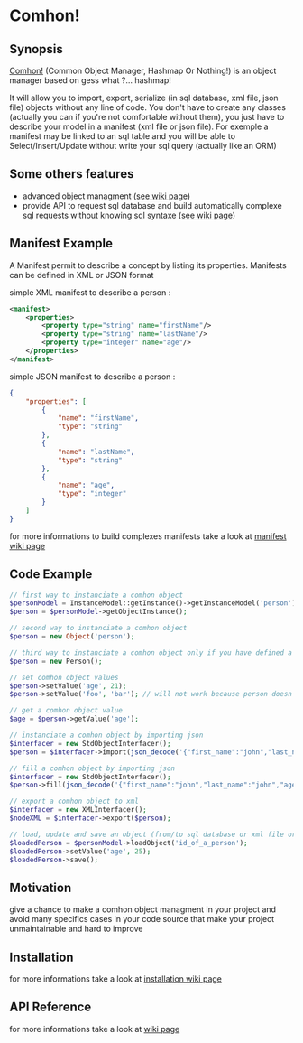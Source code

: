 # Comhon!
## Synopsis

[Comhon!](https://github.com/comhon-project/comhon/wiki) (Common Object Manager, Hashmap Or Nothing!) is an object manager based on gess what ?... hashmap!

It will allow you to import, export, serialize (in sql database, xml file, json file) objects without any line of code. You don't have to create any classes (actually you can if you're not comfortable without them), you just have to describe your model in a manifest (xml file or json file). For exemple a manifest may be linked to an sql table and you will be able to Select/Insert/Update without write your sql query (actually like an ORM)

## Some others features
* advanced object managment ([see wiki page](https://github.com/jeanphilippe-p/ObjectManagerLib/wiki/Object-management))
* provide API to request sql database and build automatically complexe sql requests without knowing sql syntaxe ([see wiki page](https://github.com/jeanphilippe-p/ObjectManagerLib/wiki/Objects-request-api))

## Manifest Example
A Manifest permit to describe a concept by listing its properties. Manifests can be defined in XML or JSON format

simple XML manifest to describe a person :
```XML
<manifest>
	<properties>
		<property type="string" name="firstName"/>
		<property type="string" name="lastName"/>
		<property type="integer" name="age"/>
	</properties>
</manifest>
```

simple JSON manifest to describe a person :
```JSON
{
	"properties": [
		{
			"name": "firstName",
			"type": "string"
		},
		{
			"name": "lastName",
			"type": "string"
		},
		{
			"name": "age",
			"type": "integer"
		}
	]
}
```
for more informations to build complexes manifests take a look at [manifest wiki page](https://github.com/jeanphilippe-p/ObjectManagerLib/wiki/Manifest)

## Code Example

```PHP
// first way to instanciate a comhon object
$personModel = InstanceModel::getInstance()->getInstanceModel('person');
$person = $personModel->getObjectInstance();

// second way to instanciate a comhon object
$person = new Object('person');

// third way to instanciate a comhon object only if you have defined a class
$person = new Person();

// set comhon object values
$person->setValue('age', 21);
$person->setValue('foo', 'bar'); // will not work because person doesn't have property 'foo'

// get a comhon object value
$age = $person->getValue('age');

// instanciate a comhon object by importing json
$interfacer = new StdObjectInterfacer();
$person = $interfacer->import(json_decode('{"first_name":"john","last_name":"john","age":21}'), $personModel);

// fill a comhon object by importing json
$interfacer = new StdObjectInterfacer();
$person->fill(json_decode('{"first_name":"john","last_name":"john","age":21}'), $interfacer);

// export a comhon object to xml
$interfacer = new XMLInterfacer();
$nodeXML = $interfacer->export($person);

// load, update and save an object (from/to sql database or xml file or json file)
$loadedPerson = $personModel->loadObject('id_of_a_person');
$loadedPerson->setValue('age', 25);
$loadedPerson->save();
```

## Motivation

give a chance to make a comhon object managment in your project and avoid many specifics cases in your code source that make your project unmaintainable and hard to improve

## Installation

for more informations take a look at [installation wiki page](https://github.com/jeanphilippe-p/ObjectManagerLib/wiki/Installation)

## API Reference

for more informations take a look at [wiki page](https://github.com/jeanphilippe-p/ObjectManagerLib/wiki)

